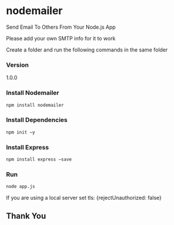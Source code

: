 # nodemailer
Send Email To Others From Your Node.js App

Please add your own SMTP info for it to work

Create a folder and run the following commands in the same folder

### Version

1.0.0

### Install Nodemailer

```bash
npm install nodemailer 
```

### Install Dependencies

```bash
npm init –y 
```
### Install Express

```bash
npm install express –save
```

### Run

```bash
node app.js
```

If you are using a local server set tls: {rejectUnauthorized: false}

## Thank You
